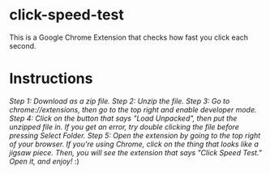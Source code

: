 # click-speed-test
This is a Google Chrome Extension that checks how fast you click each second.

# Instructions
*Step 1:  Download as a zip file.*
*Step 2: Unzip the file.*
*Step 3: Go to chrome://extensions, then go to the top right and enable developer mode.*
*Step 4: Click on the button that says "Load Unpacked", then put the unzipped file in. If you get an error, try double clicking the file before pressing Select Folder.*
*Step 5: Open the extension by going to the top right of your browser. If you're using Chrome, click on the thing that looks like a jigsaw piece. Then, you will see the extension that says "Click Speed Test." Open it, and enjoy!*
:)
